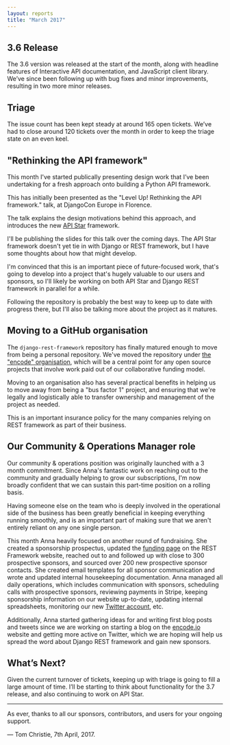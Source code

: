 ```yaml
---
layout: reports
title: "March 2017"
---
```


## 3.6 Release

The 3.6 version was released at the start of the month, along with headline features of Interactive API documentation, and JavaScript client library. We’ve since been following up with bug fixes and minor improvements, resulting in two more minor releases.

## Triage

The issue count has been kept steady at around 165 open tickets.
We’ve had to close around 120 tickets over the month in order to keep the triage state on an even keel.

## "Rethinking the API framework"

This month I've started publically presenting design work that I’ve been undertaking for a fresh approach onto building a Python API framework.

This has initially been presented as the "Level Up! Rethinking the API framework." talk, at DjangoCon Europe in Florence.

The talk explains the design motivations behind this approach, and introduces the new [API Star](https://github.com/tomchristie/apistar) framework.

I'll be publishing the slides for this talk over the coming days. The API Star framework doesn't yet tie in with Django or REST framework, but I have some thoughts about how that might develop.

I'm convinced that this is an important piece of future-focused work, that's going to develop into a project that's hugely valuable
to our users and sponsors, so I'll likely be working on both API Star and Django REST framework in parallel for a while.

Following the repository is probably the best way to keep up to date with progress there, but I'll also be talking more about the project as it matures.

## Moving to a GitHub organisation

The `django-rest-framework` repository has finally matured enough to move from being a personal repository. We've moved the repository under [the "encode" organisation](https://github.com/encode/), which will be a central point for any open source projects that involve work paid out of our collaborative funding model.

Moving to an organisation also has several practical benefits in helping us to move away from being a "bus factor 1" project, and ensuring that we're legally and logistically able to transfer ownership and management of the project as needed.

This is an important insurance policy for the many companies relying on REST framework as part of their business.

## Our Community & Operations Manager role

Our community & operations position was originally launched with a 3 month commitment. Since Anna's fantastic work on reaching out to the community and gradually helping to grow our subscriptions, I'm now broadly confident that we can sustain this part-time position on a rolling basis.

Having someone else on the team who is deeply involved in the operational side of the business has been greatly beneficial in keeping everything running smoothly, and is an important part of making sure that we aren't entirely reliant on any one single person.

This month Anna heavily focused on another round of fundraising. She created a sponsorship prospectus, updated the [funding page](https://fund.django-rest-framework.org/topics/funding/) on the REST Framework website, reached out to and followed up with close to 300 prospective sponsors, and sourced over 200 new prospective sponsor contacts.  She created email templates for all sponsor communication and wrote and updated internal housekeeping documentation. Anna managed all daily operations, which includes communication with sponsors, scheduling calls with prospective sponsors, reviewing payments in Stripe, keeping sponsorship information on our website up-to-date, updating internal spreadsheets, monitoring our new [Twitter account](https://twitter.com/restframework), etc.

Additionally, Anna started gathering ideas for and writing first blog posts and tweets since we are working on starting a blog on the [encode.io](http://www.encode.io) website and getting more active on Twitter, which we are hoping will help us spread the word about Django REST framework and gain new sponsors.

## What’s Next?

Given the current turnover of tickets, keeping up with triage is going to fill a large amount of time. I’ll be starting to think about functionality for the 3.7 release, and also continuing to work on API Star.

---

As ever, thanks to all our sponsors, contributors, and users for your ongoing support.

&mdash; Tom Christie, 7th April, 2017.
